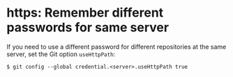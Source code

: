 # https: Remember different passwords for same server

If you need to use a different password for different repositories at
the same server, set the Git option `useHttpPath`:

    $ git config --global credential.<server>.useHttpPath true
